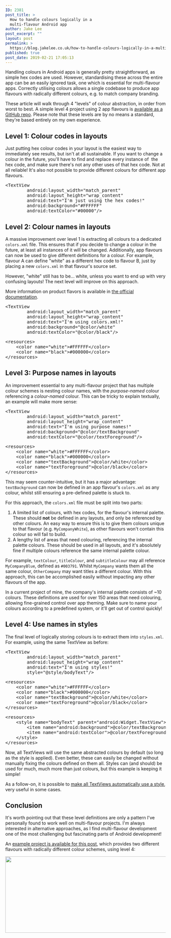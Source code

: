 ```yaml
---
ID: 2381
post_title: >
  How to handle colours logically in a
  multi-flavour Android app
author: Jake Lee
post_excerpt: ""
layout: post
permalink: >
  https://blog.jakelee.co.uk/how-to-handle-colours-logically-in-a-multi-flavour-android-app/
published: true
post_date: 2019-02-21 17:05:13
---
```

Handling colours in Android apps is generally pretty straightforward, as simple hex codes are used. However, standardising these across the entire app can be an easily ignored task, one which is essential for multi-flavour apps. Correctly utilising colours allows a single codebase to produce app flavours with radically different colours, e.g. to match company branding.

These article will walk through 4 "levels" of colour abstraction, in order from worst to best. A simple level 4 project using 2 app flavours is <a href="https://github.com/JakeSteam/MultiFlavourColours" target="_blank" rel="noopener">available as a GitHub repo</a>. Please note that these levels are by no means a standard, they're based entirely on my own experience.

<!--more-->
<h2>Level 1: Colour codes in layouts</h2>
Just putting hex colour codes in your layout is the easiest way to immediately see results, but isn't at all sustainable. If you want to change a colour in the future, you'll have to find and replace every instance of  the hex code, and make sure there's not any other uses of that hex code. Not at all reliable! It's also not possible to provide different colours for different app flavours.
<pre>&lt;TextView
        android:layout_width="match_parent"
        android:layout_height="wrap_content"
        android:text="I'm just using the hex codes!"
        android:background="#FFFFFF"
        android:textColor="#00000"/&gt;</pre>
<h2>Level 2: Colour names in layouts</h2>
A massive improvement over level 1 is extracting all colours to a dedicated <code>colors.xml</code> file. This ensures that if you decide to change a colour in the future, at least all instances of it will be changed. Additionally, app flavours can now be used to give different definitions for a colour. For example, flavour A can define "white" as a different hex code to flavour B, just by placing a new <code>colors.xml</code> in that flavour's source set.

However, "white" still has to be... white, unless you want to end up with very confusing layouts! The next level will improve on this approach.

More information on product flavors is available in <a href="https://developer.android.com/studio/build/build-variants#product-flavors" target="_blank" rel="noopener">the official documentation</a>.
<pre>&lt;TextView
        android:layout_width="match_parent"
        android:layout_height="wrap_content"
        android:text="I'm using colors.xml!"
        android:background="@color/white"
        android:textColor="@color/black"/&gt;</pre>
<pre>&lt;resources&gt;
    &lt;color name="white"&gt;#FFFFFF&lt;/color&gt;
    &lt;color name="black"&gt;#000000&lt;/color&gt;
&lt;/resources&gt;</pre>
<h2>Level 3: Purpose names in layouts</h2>
An improvement essential to any multi-flavour project that has multiple colour schemes is nesting colour names, with the <em>purpose-named</em> colour referencing a <em>colour-named</em> colour. This can be tricky to explain textually, an example will make more sense:
<pre>&lt;TextView
        android:layout_width="match_parent"
        android:layout_height="wrap_content"
        android:text="I'm using purpose names!"
        android:background="@color/textBackground"
        android:textColor="@color/textForeground"/&gt;</pre>
<pre>&lt;resources&gt;
    &lt;color name="white"&gt;#FFFFFF&lt;/color&gt;
    &lt;color name="black"&gt;#000000&lt;/color&gt;
    &lt;color name="textBackground"&gt;@color/white&lt;/color&gt;
    &lt;color name="textForeground"&gt;@color/black&lt;/color&gt;
&lt;/resources&gt;</pre>
This may seem counter-intuitive, but it has a major advantage: <code>textBackground</code> can now be defined in an app flavour's <code>colors.xml</code> as any colour, whilst still ensuring a pre-defined palette is stuck to.

For this approach, the <code>colors.xml</code> file must be split into two parts:
<ol>
 	<li>A limited list of colours, with hex codes, for the flavour's internal palette. These should <strong>not</strong> be defined in any layouts, and only be referenced by other colours. An easy way to ensure this is to give them colours unique to that flavour (e.g. <code>MyCompanyWhite</code>), as other flavours won't contain this colour so will fail to build.</li>
 	<li>A lengthy list of areas that need colouring, referencing the internal palette colours. These should be used in all layouts, and it's absolutely fine if multiple colours reference the same internal palette colour.</li>
</ol>
For example, <code>textColour</code>, <code>titleColour</code>, and <code>subtitleColour</code> may all reference <code>MyCompanyBlue</code>, defined as <code>#003791</code>. Whilst <code>MyCompany</code> wants them all the same colour, <code>OtherCompany</code> may want titles a different colour. With this approach, this can be accomplished easily without impacting any other flavours of the app.

In a current project of mine, the company's internal palette consists of ~10 colours. These definitions are used for over 150 areas that need colouring, allowing fine-grained control over app theming. Make sure to name your colours according to a predefined system, or it'll get out of control quickly!
<h2>Level 4: Use names in styles</h2>
The final level of logically storing colours is to extract them into <code>styles.xml</code>. For example, using the same TextView as before:
<pre>&lt;TextView
        android:layout_width="match_parent"
        android:layout_height="wrap_content"
        android:text="I'm using styles!"
        style="@style/bodyText"/&gt;</pre>
<pre>&lt;resources&gt;
    &lt;color name="white"&gt;#FFFFFF&lt;/color&gt;
    &lt;color name="black"&gt;#000000&lt;/color&gt;
    &lt;color name="textBackground"&gt;@color/white&lt;/color&gt;
    &lt;color name="textForeground"&gt;@color/black&lt;/color&gt;
&lt;/resources&gt;</pre>
<pre>&lt;resources&gt;
    &lt;style name="bodyText" parent="android:Widget.TextView"&gt;
        &lt;item name="android:background"&gt;@color/textBackground&lt;/item&gt;
        &lt;item name="android:textColor"&gt;@color/textForeground&lt;/item&gt;
    &lt;/style&gt;
&lt;/resources&gt;</pre>
Now, all TextViews will use the same abstracted colours by default (so long as the style is applied). Even better, these can easily be changed without manually fixing the colours defined on them all. Styles can (and should) be used for much, much more than just colours, but this example is keeping it simple!

As a follow-on, it is possible to <a href="https://stackoverflow.com/a/3166865/608312" target="_blank" rel="noopener">make all TextViews automatically use a style</a>, very useful in some cases.
<h2>Conclusion</h2>
It's worth pointing out that these level definitions are only a pattern I've personally found to work well on multi-flavour projects. I'm always interested in alternative approaches, as I find multi-flavour development one of the most challenging but fascinating parts of Android development!

An <a href="https://github.com/JakeSteam/MultiFlavourColours">example project is available for this post</a>, which provides two different flavours with radically different colour schemes, using level 4:

<a href="https://blog.jakelee.co.uk/wp-content/uploads/2019/02/GbMRMDY.png"><img class="aligncenter wp-image-2383 size-full" src="https://blog.jakelee.co.uk/wp-content/uploads/2019/02/GbMRMDY.png" alt="" width="904" height="239" /></a>